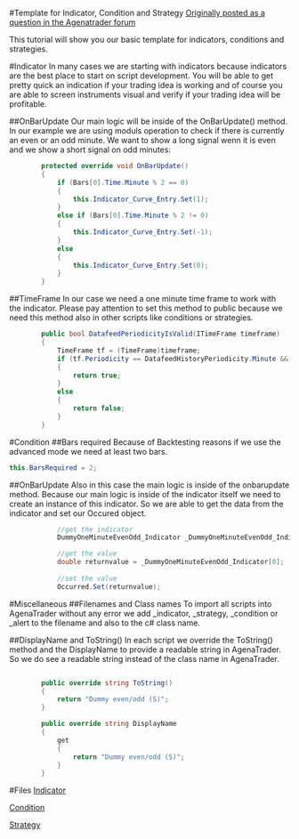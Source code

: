#Template for Indicator, Condition and Strategy
[Originally posted as a question in the Agenatrader forum](http://www.tradeescort.com/phpbb_de/viewtopic.php?f=18&t=2680&p=11739)

This tutorial will show you our basic template for indicators, conditions and strategies.

#Indicator
In many cases we are starting with indicators because indicators are the best place to start on script development. 
You will be able to get pretty quick an indication if your trading idea is working and of course you are able to screen instruments visual and verify if your trading idea will be profitable.

##OnBarUpdate
Our main logic will be inside of the OnBarUpdate() method. In our example we are using moduls operation to check if there is currently an even or an odd minute. We want to show a long signal wenn it is even and we show a short signal on odd minutes: 

```C#
        protected override void OnBarUpdate()
        {
            if (Bars[0].Time.Minute % 2 == 0)
            {
                this.Indicator_Curve_Entry.Set(1);
            }
            else if (Bars[0].Time.Minute % 2 != 0)
            {
                this.Indicator_Curve_Entry.Set(-1);
            }
            else
            {
                this.Indicator_Curve_Entry.Set(0);
            }
        }
```

##TimeFrame
In our case we need a one minute time frame to work with the indicator. Please pay attention to set this method to public because we need this method also in other scripts like conditions or strategies. 
```C#
        public bool DatafeedPeriodicityIsValid(ITimeFrame timeframe)
        {
            TimeFrame tf = (TimeFrame)timeframe;
            if (tf.Periodicity == DatafeedHistoryPeriodicity.Minute && tf.PeriodicityValue == 1)
            {
                return true;
            }
            else
            {
                return false;
            }
        }
```

#Condition
##Bars required
Because of Backtesting reasons if we use the advanced mode we need at least two bars.
```C#
this.BarsRequired = 2;
```

##OnBarUpdate
Also in this case the main logic is inside of the onbarupdate method. Because our main logic is inside of the indicator itself we need to create an instance of this indicator. So we are able to get the data from the indicator and set our Occured object.
```C#
            //get the indicator
            DummyOneMinuteEvenOdd_Indicator _DummyOneMinuteEvenOdd_Indicator = LeadIndicator.DummyOneMinuteEvenOdd_Indicator();

            //get the value
            double returnvalue = _DummyOneMinuteEvenOdd_Indicator[0];
            
            //set the value
            Occurred.Set(returnvalue);
```



#Miscellaneous
##Filenames and Class names
To import all scripts into AgenaTrader without any error we add _indicator, _strategy, _condition or _alert to the filename and also to the c# class name.

##DisplayName and ToString()
In each script we override the ToString() method and the DisplayName to provide a readable string in AgenaTrader. So we do see a readable string instead of the class name in AgenaTrader.
```C#

        public override string ToString()
        {
            return "Dummy even/odd (S)";
        }

        public override string DisplayName
        {
            get
            {
                return "Dummy even/odd (S)";
            }
        }
```

#Files
[Indicator](https://github.com/simonpucher/AgenaTrader/blob/master/Indicator/DummyOneMinuteEvenOdd_Indicator.cs)

[Condition](https://github.com/simonpucher/AgenaTrader/blob/master/Condition/DummyOneMinuteEvenOdd_Condition.cs)

[Strategy](https://github.com/simonpucher/AgenaTrader/blob/master/Strategy/DummyOneMinuteEvenOdd_Strategy.cs)
